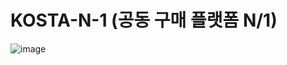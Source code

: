 # KOSTA-N-1  (공동 구매 플랫폼 N/1)


![image](https://github.com/ksnangel/KOSTA-N-1/assets/97787719/1780a8ef-f80b-4219-ae65-3b69866ac210)
